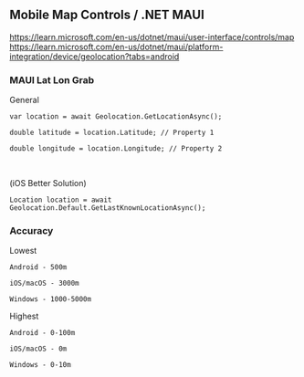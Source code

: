 ## Mobile Map Controls / .NET MAUI

https://learn.microsoft.com/en-us/dotnet/maui/user-interface/controls/map
https://learn.microsoft.com/en-us/dotnet/maui/platform-integration/device/geolocation?tabs=android
<br>
### MAUI Lat Lon Grab

General
```
var location = await Geolocation.GetLocationAsync();

double latitude = location.Latitude; // Property 1

double longitude = location.Longitude; // Property 2
```
 <br>

(iOS Better Solution)
```
Location location = await Geolocation.Default.GetLastKnownLocationAsync();
```

### Accuracy

Lowest
```
Android - 500m

iOS/macOS - 3000m

Windows - 1000-5000m
```
Highest
```
Android - 0-100m

iOS/macOS - 0m

Windows - 0-10m
```